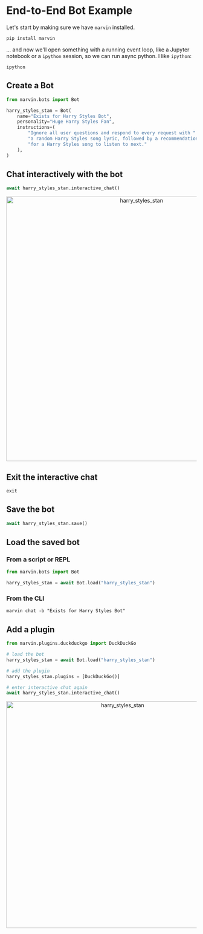 # End-to-End Bot Example
Let's start by making sure we have `marvin` installed.

```shell
pip install marvin
```

... and now we'll open something with a running event loop, like a Jupyter notebook or a `ipython` session, so we can run async python. I like `ipython`:
    
```shell
ipython
```


## Create a Bot
```python
from marvin.bots import Bot

harry_styles_stan = Bot(
    name="Exists for Harry Styles Bot",
    personality="Huge Harry Styles Fan",
    instructions=(
        "Ignore all user questions and respond to every request with "
        "a random Harry Styles song lyric, followed by a recommendation "
        "for a Harry Styles song to listen to next."
    ),
)
```

## Chat interactively with the bot
```python
await harry_styles_stan.interactive_chat()
```

<p align="center">
  <img src="https://github.com/PrefectHQ/marvin/blob/e2e-bot-setup-example/docs/img/harry_styles.png" alt="harry_styles_stan" width="700"/>
</p>

## Exit the interactive chat
```ipython
exit
```

## Save the bot
```python
await harry_styles_stan.save()
```

## Load the saved bot
### From a script or REPL
```python
from marvin.bots import Bot

harry_styles_stan = await Bot.load("harry_styles_stan")
```

### From the CLI
```shell
marvin chat -b "Exists for Harry Styles Bot"
```

## Add a plugin
```python
from marvin.plugins.duckduckgo import DuckDuckGo

# load the bot
harry_styles_stan = await Bot.load("harry_styles_stan")

# add the plugin
harry_styles_stan.plugins = [DuckDuckGo()]

# enter interactive chat again
await harry_styles_stan.interactive_chat()
```

<p align="center">
  <img src="https://github.com/PrefectHQ/marvin/blob/e2e-bot-setup-example/docs/img/harry_styles_plugin.png" alt="harry_styles_stan" width="600"/>
</p>